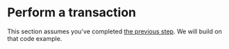 # Perform a transaction

This section assumes you've completed [the previous step](/api-docs/js/). We will build on that code example.


